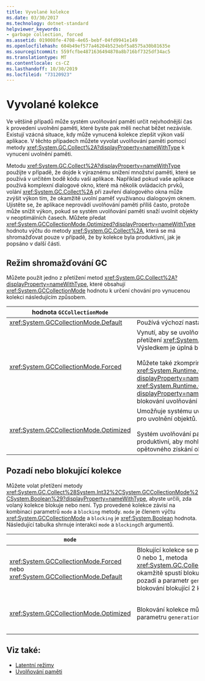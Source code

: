 ```yaml
---
title: Vyvolané kolekce
ms.date: 03/30/2017
ms.technology: dotnet-standard
helpviewer_keywords:
- garbage collection, forced
ms.assetid: 019008fe-4708-4e65-bebf-04fd9941e149
ms.openlocfilehash: 604b49ef577a46204b523ebf5a8575a30b81635e
ms.sourcegitcommit: 559fcfbe4871636494870a8b716bf7325df34ac5
ms.translationtype: MT
ms.contentlocale: cs-CZ
ms.lasthandoff: 10/30/2019
ms.locfileid: "73120923"
---
```

# <a name="induced-collections"></a>Vyvolané kolekce
Ve většině případů může systém uvolňování paměti určit nejvhodnější čas k provedení uvolnění paměti, které byste pak měli nechat běžet nezávisle. Existují vzácná situace, kdy může vynucená kolekce zlepšit výkon vaší aplikace. V těchto případech můžete vyvolat uvolňování paměti pomocí metody <xref:System.GC.Collect%2A?displayProperty=nameWithType> k vynucení uvolnění paměti.  
  
 Metodu <xref:System.GC.Collect%2A?displayProperty=nameWithType> použijte v případě, že dojde k výraznému snížení množství paměti, které se používá v určitém bodě kódu vaší aplikace. Například pokud vaše aplikace používá komplexní dialogové okno, které má několik ovládacích prvků, volání <xref:System.GC.Collect%2A> při zavření dialogového okna může zvýšit výkon tím, že okamžitě uvolní paměť využívanou dialogovým oknem. Ujistěte se, že aplikace neprovádí uvolňování paměti příliš často, protože může snížit výkon, pokud se systém uvolňování paměti snaží uvolnit objekty v neoptimálních časech. Můžete předat <xref:System.GCCollectionMode.Optimized?displayProperty=nameWithType> hodnotu výčtu do metody <xref:System.GC.Collect%2A>, která se má shromažďovat pouze v případě, že by kolekce byla produktivní, jak je popsáno v další části.  
  
## <a name="gc-collection-mode"></a>Režim shromažďování GC  
 Můžete použít jedno z přetížení metod <xref:System.GC.Collect%2A?displayProperty=nameWithType>, které obsahují <xref:System.GCCollectionMode> hodnotu k určení chování pro vynucenou kolekci následujícím způsobem.  
  
|hodnota `GCCollectionMode`|Popis|  
|------------------------------|-----------------|  
|<xref:System.GCCollectionMode.Default>|Používá výchozí nastavení uvolňování paměti pro běžící verzi rozhraní .NET.|  
|<xref:System.GCCollectionMode.Forced>|Vynutí, aby se uvolňování paměti staly okamžitě. To je ekvivalentní volání přetížení <xref:System.GC.Collect?displayProperty=nameWithType>. Výsledkem je úplná blokující kolekce všech generací.<br /><br /> Můžete také zkomprimovat haldu velkých objektů nastavením vlastnosti <xref:System.Runtime.GCSettings.LargeObjectHeapCompactionMode%2A?displayProperty=nameWithType> na <xref:System.Runtime.GCLargeObjectHeapCompactionMode.CompactOnce?displayProperty=nameWithType> před vynucením okamžitého úplného blokování uvolňování paměti.|  
|<xref:System.GCCollectionMode.Optimized>|Umožňuje systému uvolňování paměti určit, zda je aktuální čas optimální pro uvolnění objektů.<br /><br /> Systém uvolňování paměti může určit, že kolekce nebude dostatečně produktivní, aby mohla být odůvodněná. v takovém případě se vrátí bez opětovného získání objektů.|  
  
## <a name="background-or-blocking-collections"></a>Pozadí nebo blokující kolekce  
 Můžete volat přetížení metody <xref:System.GC.Collect%28System.Int32%2CSystem.GCCollectionMode%2CSystem.Boolean%29?displayProperty=nameWithType>, abyste určili, zda volaný kolekce blokuje nebo není. Typ provedené kolekce závisí na kombinaci parametrů `mode` a `blocking` metody. `mode` je členem výčtu <xref:System.GCCollectionMode> a `blocking` je <xref:System.Boolean> hodnota. Následující tabulka shrnuje interakci `mode` a `blocking`ch argumentů.  
  
|`mode`|`blocking` = `true`|`blocking` = `false`|  
|------------|--------------------------|---------------------------|  
|<xref:System.GCCollectionMode.Forced> nebo <xref:System.GCCollectionMode.Default>|Blokující kolekce se provádí co nejrychleji. Pokud probíhá shromažďování na pozadí a generace je 0 nebo 1, metoda <xref:System.GC.Collect%28System.Int32%2CSystem.GCCollectionMode%2CSystem.Boolean%29> okamžitě spustí blokující kolekci a vrátí po dokončení kolekce. Pokud probíhá shromažďování na pozadí a parametr `generation` je 2, bude metoda čekat na dokončení kolekce na pozadí, spustí blokování blokující 2 kolekce a poté se vrátí.|Kolekce se provádí co nejrychleji. Metoda <xref:System.GC.Collect%28System.Int32%2CSystem.GCCollectionMode%2CSystem.Boolean%29> požaduje kolekci na pozadí, ale není zaručena; v závislosti na okolnostech může být stále prováděna blokující kolekce. Pokud kolekce na pozadí již probíhá, metoda se vrátí okamžitě.|  
|<xref:System.GCCollectionMode.Optimized>|Blokování kolekce může být provedeno v závislosti na stavu systému uvolňování paměti a parametru `generation`. Systém uvolňování paměti se pokusí poskytnout optimální výkon.|Kolekce může být provedena v závislosti na stavu systému uvolňování paměti. Metoda <xref:System.GC.Collect%28System.Int32%2CSystem.GCCollectionMode%2CSystem.Boolean%29> požaduje kolekci na pozadí, ale není zaručena; v závislosti na okolnostech může být stále prováděna blokující kolekce. Systém uvolňování paměti se pokusí poskytnout optimální výkon. Pokud kolekce na pozadí již probíhá, metoda se vrátí okamžitě.|  
  
## <a name="see-also"></a>Viz také:

- [Latentní režimy](../../../docs/standard/garbage-collection/latency.md)
- [Uvolňování paměti](../../../docs/standard/garbage-collection/index.md)

